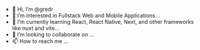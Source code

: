 - 👋 Hi, I’m @gredr
- 👀 I’m interested in Fullstack Web and Mobile Applications...
- 🌱 I’m currently learning React, React Native, Next, and other frameworks like nuxt and vite...
- 💞️ I’m looking to collaborate on ...
- 📫 How to reach me ...
